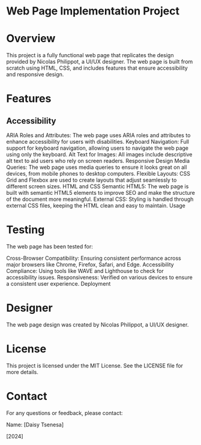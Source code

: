 # Web Page Implementation Project

# Overview

This project is a fully functional web page that replicates the design provided by Nicolas Philippot, a UI/UX designer. The web page is built from scratch using HTML, CSS, and includes features that ensure accessibility and responsive design.

# Features

## Accessibility
ARIA Roles and Attributes: The web page uses ARIA roles and attributes to enhance accessibility for users with disabilities.
Keyboard Navigation: Full support for keyboard navigation, allowing users to navigate the web page using only the keyboard.
Alt Text for Images: All images include descriptive alt text to aid users who rely on screen readers.
Responsive Design
Media Queries: The web page uses media queries to ensure it looks great on all devices, from mobile phones to desktop computers.
Flexible Layouts: CSS Grid and Flexbox are used to create layouts that adjust seamlessly to different screen sizes.
HTML and CSS
Semantic HTML5: The web page is built with semantic HTML5 elements to improve SEO and make the structure of the document more meaningful.
External CSS: Styling is handled through external CSS files, keeping the HTML clean and easy to maintain.
Usage



# Testing

The web page has been tested for:

Cross-Browser Compatibility: Ensuring consistent performance across major browsers like Chrome, Firefox, Safari, and Edge.
Accessibility Compliance: Using tools like WAVE and Lighthouse to check for accessibility issues.
Responsiveness: Verified on various devices to ensure a consistent user experience.
Deployment



# Designer

The web page design was created by Nicolas Philippot, a UI/UX designer.


# License

This project is licensed under the MIT License. See the LICENSE file for more details.

# Contact

For any questions or feedback, please contact:

Name: [Daisy Tsenesa]

[2024]